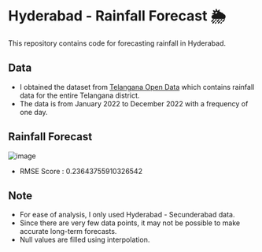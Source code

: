 # Hyderabad - Rainfall Forecast 🌦️

This repository contains code for forecasting rainfall in Hyderabad.

## Data

* I obtained the dataset from [Telangana Open Data](https://data.telangana.gov.in/) which contains rainfall data for the entire Telangana district.
* The data is from January 2022 to December 2022 with a frequency of one day.

## Rainfall Forecast

![image](https://user-images.githubusercontent.com/89180961/232335215-d0f1690e-984e-4a34-9a76-07ec2db4d0e6.png)
* RMSE Score : 0.23643755910326542

## Note

* For ease of analysis, I only used Hyderabad - Secunderabad data.
* Since there are very few data points, it may not be possible to make accurate long-term forecasts.
* Null values are filled using interpolation.
